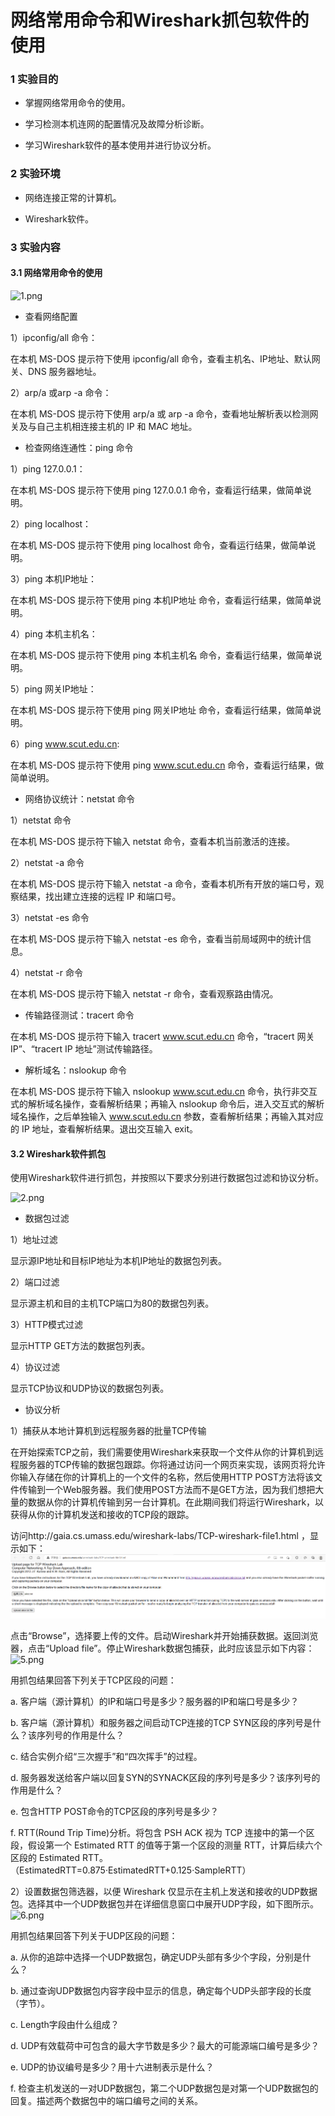 # 网络常用命令和Wireshark抓包软件的使用

### 1 实验目的

- 掌握网络常用命令的使用。 

- 学习检测本机连网的配置情况及故障分析诊断。

- 学习Wireshark软件的基本使用并进行协议分析。

### 2 实验环境

- 网络连接正常的计算机。

- Wireshark软件。

### 3 实验内容

#### 3.1 网络常用命令的使用

![1.png](images/1.png)

- 查看网络配置

1）ipconfig/all 命令：

在本机 MS-DOS 提示符下使用 ipconfig/all 命令，查看主机名、IP地址、默认网关、DNS 服务器地址。

2）arp/a 或arp -a 命令：

在本机 MS-DOS 提示符下使用 arp/a 或 arp -a 命令，查看地址解析表以检测网关及与自己主机相连接主机的 IP 和 MAC 地址。

- 检查网络连通性：ping 命令

1）ping 127.0.0.1：

在本机 MS-DOS 提示符下使用 ping 127.0.0.1 命令，查看运行结果，做简单说明。

2）ping localhost：

在本机 MS-DOS 提示符下使用 ping localhost 命令，查看运行结果，做简单说明。

3）ping 本机IP地址：

在本机 MS-DOS 提示符下使用 ping 本机IP地址 命令，查看运行结果，做简单说明。

4）ping 本机主机名：

在本机 MS-DOS 提示符下使用 ping 本机主机名 命令，查看运行结果，做简单说明。

5）ping 网关IP地址：

在本机 MS-DOS 提示符下使用 ping 网关IP地址 命令，查看运行结果，做简单说明。

6）ping www.scut.edu.cn:

在本机 MS-DOS 提示符下使用 ping www.scut.edu.cn 命令，查看运行结果，做简单说明。

- 网络协议统计：netstat 命令

1）netstat 命令

在本机 MS-DOS 提示符下输入 netstat 命令，查看本机当前激活的连接。

2）netstat -a 命令

在本机 MS-DOS 提示符下输入 netstat -a 命令，查看本机所有开放的端口号，观察结果，找出建立连接的远程 IP 和端口号。

3）netstat -es 命令

在本机 MS-DOS 提示符下输入 netstat -es 命令，查看当前局域网中的统计信息。

4）netstat -r 命令

在本机 MS-DOS 提示符下输入 netstat -r 命令，查看观察路由情况。

- 传输路径测试：tracert 命令

在本机 MS-DOS 提示符下输入 tracert www.scut.edu.cn 命令，“tracert 网关 IP”、“tracert IP 地址”测试传输路径。

- 解析域名：nslookup 命令

在本机 MS-DOS 提示符下输入 nslookup www.scut.edu.cn 命令，执行非交互式的解析域名操作，查看解析结果；再输入 nslookup 命令后，进入交互式的解析域名操作，之后单独输入 www.scut.edu.cn 参数，查看解析结果；再输入其对应的 IP 地址，查看解析结果。退出交互输入 exit。

#### 3.2 Wireshark软件抓包

使用Wireshark软件进行抓包，并按照以下要求分别进行数据包过滤和协议分析。

![2.png](images/2.png)

- 数据包过滤

1）地址过滤

显示源IP地址和目标IP地址为本机IP地址的数据包列表。

2）端口过滤

显示源主机和目的主机TCP端口为80的数据包列表。

3）HTTP模式过滤

显示HTTP GET方法的数据包列表。

4）协议过滤

显示TCP协议和UDP协议的数据包列表。

- 协议分析

1）捕获从本地计算机到远程服务器的批量TCP传输

在开始探索TCP之前，我们需要使用Wireshark来获取一个文件从你的计算机到远程服务器的TCP传输的数据包跟踪。你将通过访问一个网页来实现，该网页将允许你输入存储在你的计算机上的一个文件的名称，然后使用HTTP POST方法将该文件传输到一个Web服务器。我们使用POST方法而不是GET方法，因为我们想把大量的数据从你的计算机传输到另一台计算机。在此期间我们将运行Wireshark，以获得从你的计算机发送和接收的TCP段的跟踪。

访问http://gaia.cs.umass.edu/wireshark-labs/TCP-wireshark-file1.html ，显示如下：
![4.png](images/4.png)
 
点击“Browse”，选择要上传的文件。启动Wireshark并开始捕获数据。返回浏览器，点击“Upload file”。停止Wireshark数据包捕获，此时应该显示如下内容：
![5.png](images/5.png)

用抓包结果回答下列关于TCP区段的问题：

a. 客户端（源计算机）的IP和端口号是多少？服务器的IP和端口号是多少？

b. 客户端（源计算机）和服务器之间启动TCP连接的TCP SYN区段的序列号是什么？该序列号的作用是什么？

c. 结合实例介绍“三次握手”和“四次挥手”的过程。

d. 服务器发送给客户端以回复SYN的SYNACK区段的序列号是多少？该序列号的作用是什么？

e. 包含HTTP POST命令的TCP区段的序列号是多少？

f. RTT(Round Trip Time)分析。将包含 PSH ACK 视为 TCP 连接中的第一个区段，假设第一个 Estimated RTT 的值等于第一个区段的测量 RTT，计算后续六个区段的 Estimated RTT。
（EstimatedRTT=0.875·EstimatedRTT+0.125·SampleRTT）

2）设置数据包筛选器，以便 Wireshark 仅显示在主机上发送和接收的UDP数据包。选择其中一个UDP数据包并在详细信息窗口中展开UDP字段，如下图所示。
![6.png](images/6.png)

用抓包结果回答下列关于UDP区段的问题：

a. 从你的追踪中选择一个UDP数据包，确定UDP头部有多少个字段，分别是什么？

b. 通过查询UDP数据包内容字段中显示的信息，确定每个UDP头部字段的长度（字节）。

c. Length字段由什么组成？

d. UDP有效载荷中可包含的最大字节数是多少？最大的可能源端口编号是多少？

e. UDP的协议编号是多少？用十六进制表示是什么？

f. 检查主机发送的一对UDP数据包，第二个UDP数据包是对第一个UDP数据包的回复。描述两个数据包中的端口编号之间的关系。
